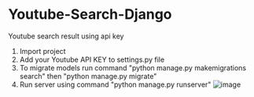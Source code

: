 # Youtube-Search-Django
Youtube search result using api key
1. Import project
2. Add your Youtube API KEY to settings.py file
3. To migrate models run command "python manage.py makemigrations search" then "python manage.py migrate"
4. Run server using command "python manage.py runserver"
![image](https://drive.google.com/uc?export=view&id=1_CAjE4WHSOyVtC0XaeTfuTLVQa88tm0J)
